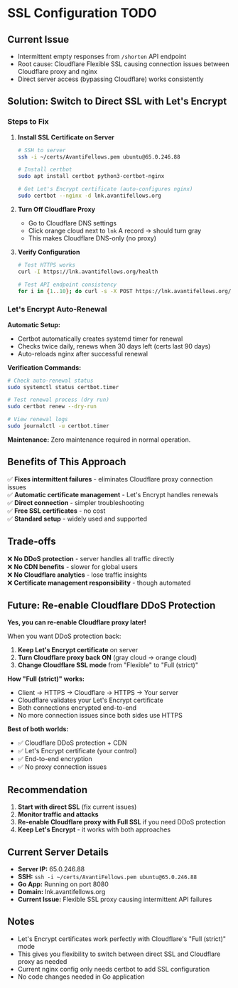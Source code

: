 # SSL Configuration TODO

## Current Issue
- Intermittent empty responses from `/shorten` API endpoint
- Root cause: Cloudflare Flexible SSL causing connection issues between Cloudflare proxy and nginx
- Direct server access (bypassing Cloudflare) works consistently

## Solution: Switch to Direct SSL with Let's Encrypt

### Steps to Fix

1. **Install SSL Certificate on Server**
   ```bash
   # SSH to server
   ssh -i ~/certs/AvantiFellows.pem ubuntu@65.0.246.88
   
   # Install certbot
   sudo apt install certbot python3-certbot-nginx
   
   # Get Let's Encrypt certificate (auto-configures nginx)
   sudo certbot --nginx -d lnk.avantifellows.org
   ```

2. **Turn Off Cloudflare Proxy**
   - Go to Cloudflare DNS settings
   - Click orange cloud next to `lnk` A record → should turn gray
   - This makes Cloudflare DNS-only (no proxy)

3. **Verify Configuration**
   ```bash
   # Test HTTPS works
   curl -I https://lnk.avantifellows.org/health
   
   # Test API endpoint consistency
   for i in {1..10}; do curl -s -X POST https://lnk.avantifellows.org/shorten -H "Accept: 
   ```

### Let's Encrypt Auto-Renewal

**Automatic Setup:**
- Certbot automatically creates systemd timer for renewal
- Checks twice daily, renews when 30 days left (certs last 90 days)
- Auto-reloads nginx after successful renewal

**Verification Commands:**
```bash
# Check auto-renewal status
sudo systemctl status certbot.timer

# Test renewal process (dry run)
sudo certbot renew --dry-run

# View renewal logs
sudo journalctl -u certbot.timer
```

**Maintenance:** Zero maintenance required in normal operation.

## Benefits of This Approach

✅ **Fixes intermittent failures** - eliminates Cloudflare proxy connection issues  
✅ **Automatic certificate management** - Let's Encrypt handles renewals  
✅ **Direct connection** - simpler troubleshooting  
✅ **Free SSL certificates** - no cost  
✅ **Standard setup** - widely used and supported  

## Trade-offs

❌ **No DDoS protection** - server handles all traffic directly  
❌ **No CDN benefits** - slower for global users  
❌ **No Cloudflare analytics** - lose traffic insights  
❌ **Certificate management responsibility** - though automated  

## Future: Re-enable Cloudflare DDoS Protection

**Yes, you can re-enable Cloudflare proxy later!**

When you want DDoS protection back:

1. **Keep Let's Encrypt certificate** on server
2. **Turn Cloudflare proxy back ON** (gray cloud → orange cloud)
3. **Change Cloudflare SSL mode** from "Flexible" to "Full (strict)"

**How "Full (strict)" works:**
- Client → HTTPS → Cloudflare → HTTPS → Your server
- Cloudflare validates your Let's Encrypt certificate
- Both connections encrypted end-to-end
- No more connection issues since both sides use HTTPS

**Best of both worlds:**
- ✅ Cloudflare DDoS protection + CDN
- ✅ Let's Encrypt certificate (your control)
- ✅ End-to-end encryption
- ✅ No proxy connection issues

## Recommendation

1. **Start with direct SSL** (fix current issues)
2. **Monitor traffic and attacks** 
3. **Re-enable Cloudflare proxy with Full SSL** if you need DDoS protection
4. **Keep Let's Encrypt** - it works with both approaches

## Current Server Details

- **Server IP:** 65.0.246.88
- **SSH:** `ssh -i ~/certs/AvantiFellows.pem ubuntu@65.0.246.88`
- **Go App:** Running on port 8080
- **Domain:** lnk.avantifellows.org
- **Current Issue:** Flexible SSL proxy causing intermittent API failures

## Notes

- Let's Encrypt certificates work perfectly with Cloudflare's "Full (strict)" mode
- This gives you flexibility to switch between direct SSL and Cloudflare proxy as needed
- Current nginx config only needs certbot to add SSL configuration
- No code changes needed in Go application
